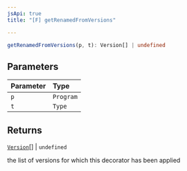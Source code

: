```yaml
---
jsApi: true
title: "[F] getRenamedFromVersions"

---
```

```ts
getRenamedFromVersions(p, t): Version[] | undefined
```

## Parameters

| Parameter | Type |
| :------ | :------ |
| `p` | `Program` |
| `t` | `Type` |

## Returns

[`Version`](Interface.Version.md)[] \| `undefined`

the list of versions for which this decorator has been applied
